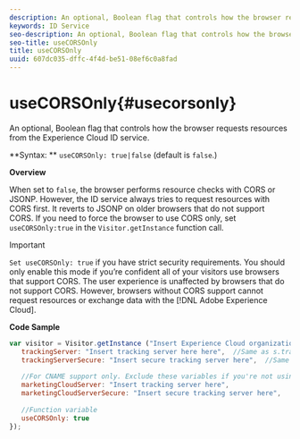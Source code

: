 ```yaml
---
description: An optional, Boolean flag that controls how the browser requests resources from the Experience Cloud ID service.
keywords: ID Service
seo-description: An optional, Boolean flag that controls how the browser requests resources from the Experience Cloud ID service.
seo-title: useCORSOnly
title: useCORSOnly
uuid: 607dc035-dffc-4f4d-be51-08ef6c0a8fad
---
```


# useCORSOnly{#usecorsonly}

An optional, Boolean flag that controls how the browser requests resources from the Experience Cloud ID service.

 **Syntax: ** `useCORSOnly: true|false` (default is `false`.)

**Overview**

When set to `false`, the browser performs resource checks with CORS or JSONP. However, the ID service always tries to request resources with CORS first. It reverts to JSONP on older browsers that do not support CORS. If you need to force the browser to use CORS only, set `useCORSOnly:true` in the `Visitor.getInstance` function call.

>[!IMPORTANT]
>
>`Set useCORSOnly: true` if you have strict security requirements. You should only enable this mode if you’re confident all of your visitors use browsers that support CORS. The user experience is unaffected by browsers that do not support CORS. However, browsers without CORS support cannot request resources or exchange data with the [!DNL Adobe Experience Cloud].

**Code Sample**

```js
var visitor = Visitor.getInstance ("Insert Experience Cloud organization ID here",{ 
   trackingServer: "Insert tracking server here here",  //Same as s.trackingServer 
   trackingServerSecure: "Insert secure tracking server here",  //Same as s.trackingServerSecure 
 
   //For CNAME support only. Exclude these variables if you're not using CNAME 
   marketingCloudServer: "Insert tracking server here", 
   marketingCloudServerSecure: "Insert secure tracking server here", 
 
   //Function variable 
   useCORSOnly: true 
});
```

